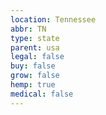 ```yaml
---
location: Tennessee
abbr: TN
type: state
parent: usa
legal: false
buy: false
grow: false
hemp: true
medical: false
---
```

